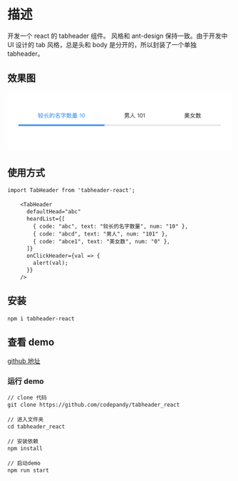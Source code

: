 # 描述

开发一个 react 的 tabheader 组件。
风格和 ant-design 保持一致。由于开发中 UI 设计的 tab 风格，总是头和 body 是分开的，所以封装了一个单独 tabheader。

## 效果图

![效果图](./public/tab.png)

## 使用方式

```
import TabHeader from 'tabheader-react';

    <TabHeader
      defaultHead="abc"
      heardList={[
        { code: "abc", text: "较长的名字数量", num: "10" },
        { code: "abcd", text: "男人", num: "101" },
        { code: "abce1", text: "美女数", num: "0" },
      ]}
      onClickHeader={val => {
        alert(val);
      }}
    />
```

## 安装

```
npm i tabheader-react
```

## 查看 demo

[github 地址](https://github.com/codepandy/tabheader_react)

### 运行 demo

```
// clone 代码
git clone https://github.com/codepandy/tabheader_react

// 进入文件夹
cd tabheader_react

// 安装依赖
npm install

// 启动demo
npm run start
```
